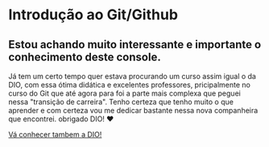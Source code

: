 # Introdução ao Git/Github

## Estou achando muito interessante e importante o conhecimento deste console.

Já tem um certo tempo quer estava procurando um curso assim igual o da DIO, com essa ótima didática e excelentes professores, pricipalmente no curso do Git que até agora para foi a parte mais complexa que peguei nessa "transição de carreira". Tenho certeza que tenho muito o que aprender e com certeza vou me dedicar bastante nessa nova companheira que encontrei. obrigado DIO! :heart: 

[Vá conhecer tambem a DIO!](https://www.dio.me)

